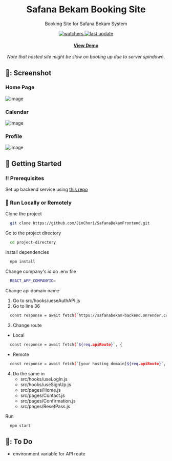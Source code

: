 <div align="center">
  <h1>Safana Bekam Booking Site</h1>
  <p>
    Booking Site for Safana Bekam System
  </p>

<p>
  <a href="">
    <img src="https://img.shields.io/github/last-commit/JinChor1/SafanaBekamFrontend" alt="watchers" />
  </a>
  <a href="">
    <img src="https://img.shields.io/github/watchers/JinChor1/SafanaBekamFrontend" alt="last update" />
  </a>
</p>


<h4><a href="https://safanabekam.onrender.com/">View Demo</a></h4>
<i>Note that hosted site might be slow on booting up due to server spindown.</i>
</div>

<!-- Screenshot -->
## 📸: Screenshot


<!-- HomePage -->
### Home Page
![image](https://github.com/JinChor1/SafanaBekamFrontend/assets/136385395/6ff13a50-af1b-4a98-bf5d-81254df0d72a)

### Calendar
![image](https://github.com/JinChor1/SafanaBekamFrontend/assets/136385395/e71364aa-3274-4dff-b5ce-79b35dfb5b9a)

### Profile
![image](https://github.com/JinChor1/SafanaBekamFrontend/assets/136385395/5194c48e-12d5-4213-9578-10ef7eeb9ebb)


<!-- Getting Started -->
## 	:toolbox: Getting Started

<!-- Prerequisites -->
### :bangbang: Prerequisites

Set up backend service using [this repo](https://github.com/JinChor1/SafanaBekamBackend)

<!-- Run Locally -->
### :running: Run Locally or Remotely

Clone the project

```bash
  git clone https://github.com/JinChor1/SafanaBekamFrontend.git
```

Go to the project directory

```bash
  cd project-directory
```

Install dependencies

```bash
  npm install
```

Change company's id on .env file 

```bash
  REACT_APP_COMPANYID=
```

Change api domain name

1. Go to src/hooks/ueseAuthAPI.js
2. Go to line 36
```bash
  const response = await fetch(`https://safanabekam-backend.onrender.com${req.apiRoute}`, {
```
3. Change route
  - Local
  ```bash
    const response = await fetch(`${req.apiRoute}`, {
  ```
  - Remote
  ```bash
    const response = await fetch(`[your hosting domain]${req.apiRoute}`, {
  ```

4. Do the same in
   - src/hooks/useLogIn.js
   - src/hooks/useSignUp.js
   - src/pages/Home.js
   - src/pages/Contact.js
   - src/pages/Confirmation.js
   - src/pages/ResetPass.js

Run 
```bash
  npm start
```

<!-- To Do -->
## 	🔨: To Do

- environment variable for API route
